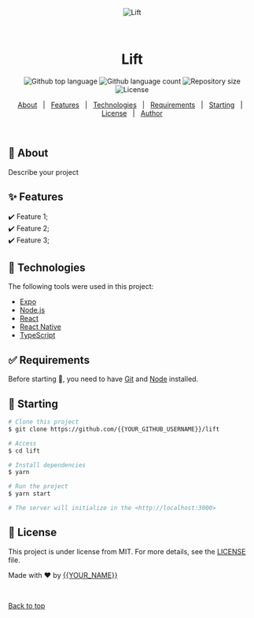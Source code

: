 <div align="center" id="top"> 
  <img src="./.github/app.gif" alt="Lift" />

  &#xa0;

  <!-- <a href="https://lift.netlify.app">Demo</a> -->
</div>

<h1 align="center">Lift</h1>

<p align="center">
  <img alt="Github top language" src="https://img.shields.io/github/languages/top/{{YOUR_GITHUB_USERNAME}}/lift?color=56BEB8">

  <img alt="Github language count" src="https://img.shields.io/github/languages/count/{{YOUR_GITHUB_USERNAME}}/lift?color=56BEB8">

  <img alt="Repository size" src="https://img.shields.io/github/repo-size/{{YOUR_GITHUB_USERNAME}}/lift?color=56BEB8">

  <img alt="License" src="https://img.shields.io/github/license/{{YOUR_GITHUB_USERNAME}}/lift?color=56BEB8">

  <!-- <img alt="Github issues" src="https://img.shields.io/github/issues/{{YOUR_GITHUB_USERNAME}}/lift?color=56BEB8" /> -->

  <!-- <img alt="Github forks" src="https://img.shields.io/github/forks/{{YOUR_GITHUB_USERNAME}}/lift?color=56BEB8" /> -->

  <!-- <img alt="Github stars" src="https://img.shields.io/github/stars/{{YOUR_GITHUB_USERNAME}}/lift?color=56BEB8" /> -->
</p>

<!-- Status -->

<!-- <h4 align="center"> 
	🚧  Lift 🚀 Under construction...  🚧
</h4> 

<hr> -->

<p align="center">
  <a href="#dart-about">About</a> &#xa0; | &#xa0; 
  <a href="#sparkles-features">Features</a> &#xa0; | &#xa0;
  <a href="#rocket-technologies">Technologies</a> &#xa0; | &#xa0;
  <a href="#white_check_mark-requirements">Requirements</a> &#xa0; | &#xa0;
  <a href="#checkered_flag-starting">Starting</a> &#xa0; | &#xa0;
  <a href="#memo-license">License</a> &#xa0; | &#xa0;
  <a href="https://github.com/{{YOUR_GITHUB_USERNAME}}" target="_blank">Author</a>
</p>

<br>

## :dart: About ##

Describe your project

## :sparkles: Features ##

:heavy_check_mark: Feature 1;\
:heavy_check_mark: Feature 2;\
:heavy_check_mark: Feature 3;

## :rocket: Technologies ##

The following tools were used in this project:

- [Expo](https://expo.io/)
- [Node.js](https://nodejs.org/en/)
- [React](https://pt-br.reactjs.org/)
- [React Native](https://reactnative.dev/)
- [TypeScript](https://www.typescriptlang.org/)

## :white_check_mark: Requirements ##

Before starting :checkered_flag:, you need to have [Git](https://git-scm.com) and [Node](https://nodejs.org/en/) installed.

## :checkered_flag: Starting ##

```bash
# Clone this project
$ git clone https://github.com/{{YOUR_GITHUB_USERNAME}}/lift

# Access
$ cd lift

# Install dependencies
$ yarn

# Run the project
$ yarn start

# The server will initialize in the <http://localhost:3000>
```

## :memo: License ##

This project is under license from MIT. For more details, see the [LICENSE](LICENSE.md) file.


Made with :heart: by <a href="https://github.com/{{YOUR_GITHUB_USERNAME}}" target="_blank">{{YOUR_NAME}}</a>

&#xa0;

<a href="#top">Back to top</a>
